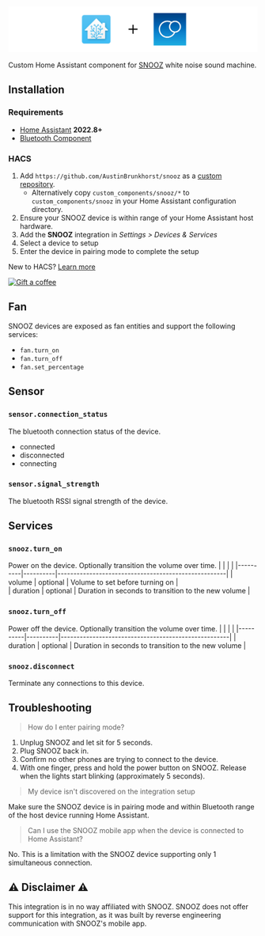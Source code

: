 <p align="center">
  <img src="header.svg" alt="Home Assistant + SNOOZ" />
</p>

Custom Home Assistant component for [SNOOZ][snooz] white noise sound machine.

## Installation
### Requirements
- [Home Assistant][homeassistant] **2022.8+**
- [Bluetooth Component][bluetooth_component]
  
### HACS
1. Add `https://github.com/AustinBrunkhorst/snooz` as a [custom repository][hacsrepository].
   - Alternatively copy `custom_components/snooz/*` to `custom_components/snooz` in your Home Assistant configuration directory.
2. Ensure your SNOOZ device is within range of your Home Assistant host hardware.
3. Add the **SNOOZ** integration in *Settings > Devices & Services*
4. Select a device to setup
5. Enter the device in pairing mode to complete the setup

New to HACS? [Learn more][hacsinstall]

[![Gift a coffee][giftacoffeebadgeblue]][giftacoffee]

## Fan
SNOOZ devices are exposed as fan entities and support the following services:
- `fan.turn_on`
- `fan.turn_off`
- `fan.set_percentage`

## Sensor
### `sensor.connection_status`
The bluetooth connection status of the device.
- connected
- disconnected
- connecting

### `sensor.signal_strength`
The bluetooth RSSI signal strength of the device.

## Services
### `snooz.turn_on`
Power on the device. Optionally transition the volume over time.
|          |          |                                                     |
|----------|----------|-----------------------------------------------------|
| volume   | optional | Volume to set before turning on                     |    
| duration | optional | Duration in seconds to transition to the new volume |

### `snooz.turn_off`
Power off the device. Optionally transition the volume over time.
|          |          |                                                     |
|----------|----------|-----------------------------------------------------|
| duration | optional | Duration in seconds to transition to the new volume |

### `snooz.disconnect`
Terminate any connections to this device.

## Troubleshooting
> How do I enter pairing mode?
1. Unplug SNOOZ and let sit for 5 seconds.
2. Plug SNOOZ back in.
3. Confirm no other phones are trying to connect to the device.
4. With one finger, press and hold the power button on SNOOZ. Release when the lights start blinking (approximately 5 seconds).

> My device isn't discovered on the integration setup

Make sure the SNOOZ device is in pairing mode and within Bluetooth range of the host device running Home Assistant.

> Can I use the SNOOZ mobile app when the device is connected to Home Assistant?

No. This is a limitation with the SNOOZ device supporting only 1 simultaneous connection.

## ⚠ Disclaimer ⚠
This integration is in no way affiliated with SNOOZ. SNOOZ does not offer support for this integration, as it was built by reverse engineering communication with SNOOZ's mobile app.

[snooz]: https://getsnooz.com/
[snoozlogo]: snooz.png
[snoozdevice]: device.jpg
[homeassistant]: https://www.home-assistant.io/
[giftacoffee]: https://www.buymeacoffee.com/abrunkhorst
[giftacoffeebadge]: https://img.shields.io/badge/Gift%20a%20coffee-green.svg?style=flat
[giftacoffeebadgeblue]: https://img.shields.io/badge/Gift%20a%20coffee-blue.svg?style=for-the-badge
[commits-shield]: https://img.shields.io/github/commit-activity/y/AustinBrunkhorst/snooz.svg?style=flat
[commits]: https://github.com/custom-components/blueprint/commits/master
[hacs]: https://github.com/custom-components/hacs
[hacsinstall]: https://hacs.xyz/docs/installation/manual
[hacsrepository]: https://hacs.xyz/docs/faq/custom_repositories/
[hacsbadge]: https://img.shields.io/badge/HACS-Custom-orange.svg?style=flat
[hacsfolder]: https://github.com/AustinBrunkhorst/snooz/tree/master/custom_components/snooz
[license-shield]: https://img.shields.io/github/license/AustinBrunkhorst/snooz.svg?style=flat
[bluetoothctl]: https://www.linux-magazine.com/Issues/2017/197/Command-Line-bluetoothctl
[bluetooth_component]: https://www.home-assistant.io/components/bluetooth/
